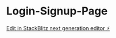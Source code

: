 # Login-Signup-Page

[Edit in StackBlitz next generation editor ⚡️](https://stackblitz.com/~/github.com/KunalG932/Login-Signup-Page)
